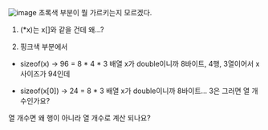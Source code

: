 ![image](https://github.com/sseinn/myTIL/assets/143159192/8e1bcd4b-0e8c-4825-b123-ca249e9a12b6)
초록색 부분이 뭘 가르키는지 모르겠다.

1. (*x)는 x[]와 같을 건데 왜...?

2. 핑크색 부분에서

- sizeof(x) -> 96 = 8 * 4 * 3
배열 x가 double이니까 8바이트, 4행, 3열이어서 x 사이즈가 94인데

- sizeof(x[0]) -> 24 = 8 * 3
배열 x가 double이니까 8바이트... 3은 그러면 열 개수인가요?

열 개수면 왜 행이 아니라 열 개수로 계산 되나요?

